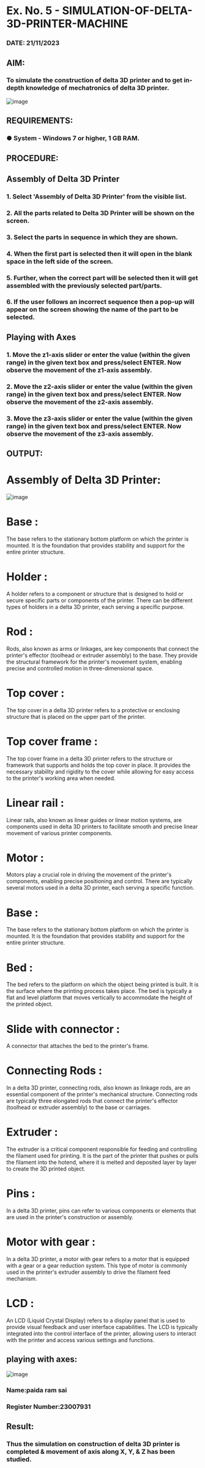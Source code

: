 # Ex. No. 5 - SIMULATION-OF-DELTA-3D-PRINTER-MACHINE

### DATE: 21/11/2023
## AIM:
### To simulate the construction of delta 3D printer and to get in-depth knowledge of mechatronics of delta 3D printer.

![image](https://github.com/Sellakumar1987/Ex.-No.-5---SIMULATION-OF-DELTA-3D-PRINTER-MACHINE/assets/113594316/c784471e-098f-456d-9c1b-e9f0ce56cc9b)

## REQUIREMENTS:
### ●	System - Windows 7 or higher, 1 GB RAM.

## PROCEDURE:

## Assembly of Delta 3D Printer
### 1.	Select 'Assembly of Delta 3D Printer' from the visible list.
### 2.	All the parts related to Delta 3D Printer will be shown on the screen.
### 3.	Select the parts in sequence in which they are shown.
### 4.	When the first part is selected then it will open in the blank space in the left side of the screen.
### 5.	Further, when the correct part will be selected then it will get assembled with the previously selected part/parts.
### 6.	If the user follows an incorrect sequence then a pop-up will appear on the screen showing the name of the part to be selected.

## Playing with Axes
### 1.	Move the z1-axis slider or enter the value (within the given range) in the given text box and press/select ENTER. Now observe the movement of the z1-axis assembly.
### 2.	Move the z2-axis slider or enter the value (within the given range) in the given text box and press/select ENTER. Now observe the movement of the z2-axis assembly.
### 3.	Move the z3-axis slider or enter the value (within the given range) in the given text box and press/select ENTER. Now observe the movement of the z3-axis assembly.

## OUTPUT:
# Assembly of Delta 3D Printer:
![image](https://github.com/ramsai22/Ex.-No.-5---SIMULATION-OF-DELTA-3D-PRINTER-MACHINE/assets/150319855/1d356934-c82d-4df4-bca4-349524fb7ae7)
# Base :
The base refers to the stationary bottom platform on which the printer is mounted. It is the foundation that provides stability and support for the entire printer structure.

# Holder :
A holder refers to a component or structure that is designed to hold or secure specific parts or components of the printer. There can be different types of holders in a delta 3D printer, each serving a specific purpose.

# Rod :
Rods, also known as arms or linkages, are key components that connect the printer's effector (toolhead or extruder assembly) to the base. They provide the structural framework for the printer's movement system, enabling precise and controlled motion in three-dimensional space.

# Top cover :
The top cover in a delta 3D printer refers to a protective or enclosing structure that is placed on the upper part of the printer.

# Top cover frame :
The top cover frame in a delta 3D printer refers to the structure or framework that supports and holds the top cover in place. It provides the necessary stability and rigidity to the cover while allowing for easy access to the printer's working area when needed.

# Linear rail :
Linear rails, also known as linear guides or linear motion systems, are components used in delta 3D printers to facilitate smooth and precise linear movement of various printer components.

# Motor :
Motors play a crucial role in driving the movement of the printer's components, enabling precise positioning and control. There are typically several motors used in a delta 3D printer, each serving a specific function.

# Base :
The base refers to the stationary bottom platform on which the printer is mounted. It is the foundation that provides stability and support for the entire printer structure.

# Bed :
The bed refers to the platform on which the object being printed is built. It is the surface where the printing process takes place. The bed is typically a flat and level platform that moves vertically to accommodate the height of the printed object.

# Slide with connector :
A connector that attaches the bed to the printer's frame.

# Connecting Rods :
In a delta 3D printer, connecting rods, also known as linkage rods, are an essential component of the printer's mechanical structure. Connecting rods are typically three elongated rods that connect the printer's effector (toolhead or extruder assembly) to the base or carriages.

# Extruder :
The extruder is a critical component responsible for feeding and controlling the filament used for printing. It is the part of the printer that pushes or pulls the filament into the hotend, where it is melted and deposited layer by layer to create the 3D printed object.

# Pins :
In a delta 3D printer, pins can refer to various components or elements that are used in the printer's construction or assembly.

# Motor with gear :
In a delta 3D printer, a motor with gear refers to a motor that is equipped with a gear or a gear reduction system. This type of motor is commonly used in the printer's extruder assembly to drive the filament feed mechanism.

# LCD :
An LCD (Liquid Crystal Display) refers to a display panel that is used to provide visual feedback and user interface capabilities. The LCD is typically integrated into the control interface of the printer, allowing users to interact with the printer and access various settings and functions.
## playing with axes:
![image](https://github.com/ramsai22/Ex.-No.-5---SIMULATION-OF-DELTA-3D-PRINTER-MACHINE/assets/150319855/2244341f-7c6b-481f-af6a-326e9d3708d8)

### Name:paida ram sai
### Register Number:23007931
## Result: 
### Thus the simulation on construction of delta 3D printer is completed & movement of axis along X, Y, & Z has been studied.
